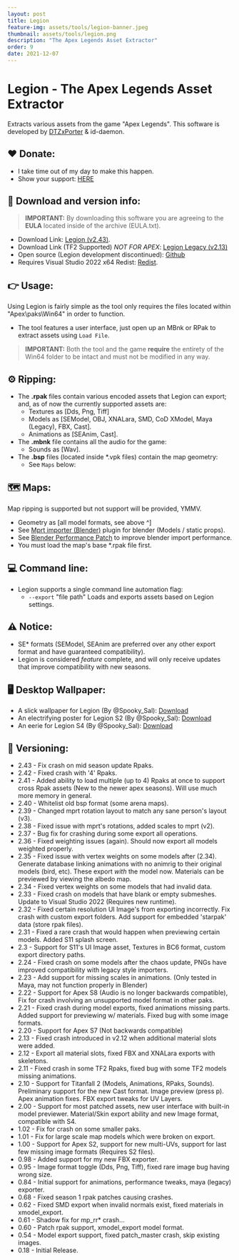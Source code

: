 ```yaml
---
layout: post
title: Legion
feature-img: assets/tools/legion-banner.jpeg
thumbnail: assets/tools/legion.png
description: "The Apex Legends Asset Extractor"
order: 9
date: 2021-12-07
---
```


# Legion - The Apex Legends Asset Extractor
Extracts various assets from the game "Apex Legends". This software is developed by [DTZxPorter](https://twitter.com/dtzxporter) & id-daemon.

## ❤️ Donate:
- I take time out of my day to make this happen.
- Show your support: [HERE](https://dtzxporter.com/donate)

## 💾 Download and version info:

> **IMPORTANT:** By downloading this software you are agreeing to the **EULA** located inside of the archive (EULA.txt).

- Download Link: [Legion (v2.43)](https://mega.nz/file/sMBzGYTR#j2TLjuXbHrWhN2J99ZwyhEkZkCKi6_GWt-M0QIWJbrA).
- Download Link (TF2 Supported) *NOT FOR APEX*: [Legion Legacy (v2.13)](https://mega.nz/file/4NJSyQyA#4B-XEiAOujpWsECRHsxHwT9PzL_OUY8X9Rf56JA2KYA)
- Open source (Legion development discontinued): [Github](https://github.com/dtzxporter/Legion)
- Requires Visual Studio 2022 x64 Redist: [Redist](https://aka.ms/vs/17/release/VC_redist.x64.exe).

## 👉 Usage:
Using Legion is fairly simple as the tool only requires the files located within "Apex\paks\Win64" in order to function.

- The tool features a user interface, just open up an MBnk or RPak to extract assets using `Load File`.

> **IMPORTANT:** Both the tool and the game **require** the entirety of the Win64 folder to be intact and must not be modified in any way.

## ⚙️ Ripping:
- The **.rpak** files contain various encoded assets that Legion can export; and, as of now the currently supported assets are:
  - Textures as [Dds, Png, Tiff]
  - Models as [SEModel, OBJ, XNALara, SMD, CoD XModel, Maya (Legacy), FBX, Cast].
  - Animations as [SEAnim, Cast].
- The **.mbnk** file contains all the audio for the game:
  - Sounds as [Wav].
- The **.bsp** files (located inside *.vpk files) contain the map geometry:
  - See `Maps` below:

## 🗺️ Maps:
Map ripping is supported but not support will be provided, YMMV.
  - Geometry as [all model formats, see above ^]
  - See [Mprt importer (Blender)](https://github.com/llennoco22/Apex-mprt-importer-for-Blender) plugin for blender (Models / static props).
  - See <a href="{{ '/wiki/apps/Blender-Perf-Patch.html' | relative_url }}">Blender Performance Patch</a> to improve blender import performance.
  - You must load the map's base *.rpak file first.

## 💻 Command line:
- Legion supports a single command line automation flag:
  - `--export` "file path" Loads and exports assets based on Legion settings.
  
## ⚠️ Notice:
- SE* formats (SEModel, SEAnim are preferred over any other export format and have guaranteed compatibility).
- Legion is considered *feature* complete, and will only receive updates that improve compatibility with new seasons.

## 🖥️ Desktop Wallpaper:
- A slick wallpaper for Legion (By @Spooky_Sal): [Download](https://mega.nz/#!1dh2yaBY!krhTFxou3eYwrl98XVnS40fvUS69wVMVm4pLd8Oo-GM)
- An electrifying poster for Legion S2 (By @Spooky_Sal): [Download](https://mega.nz/#!ABBGkKza!0L_YWs-T6TGMcEBnBvk9UqMaVhxvN5oUatIGAPN8KY8)
- An eerie for Legion S4 (By @Spooky_Sal): [Download](https://mega.nz/#!cQ5AAAIb!9p-6J-2Sdjm6TuBCc9VBY53SzoWpqco1eu0Is5lysWQ)

## 📌 Versioning:
- 2.43 - Fix crash on mid season update Rpaks.
- 2.42 - Fixed crash with '4' Rpaks.
- 2.41 - Added ability to load multiple (up to 4) Rpaks at once to support cross Rpak assets (New to the newer apex seasons). Will use much more memory in general.
- 2.40 - Whitelist old bsp format (some arena maps).
- 2.39 - Changed mprt rotation layout to match any sane person's layout (v3).
- 2.38 - Fixed issue with mprt's rotations, added scales to mprt (v2).
- 2.37 - Bug fix for crashing during some export all operations.
- 2.36 - Fixed weighting issues (again). Should now export all models weighted properly.
- 2.35 - Fixed issue with vertex weights on some models after (2.34). Generate database linking animations with no animrig to their original models (bird, etc). These export _with_ the model now. Materials can be previewed by viewing the albedo map.
- 2.34 - Fixed vertex weights on some models that had invalid data.
- 2.33 - Fixed crash on models that have blank or empty submeshes. Update to Visual Studio 2022 (Requires new runtime).
- 2.32 - Fixed certain resolution UI Image's from exporting incorrectly. Fix crash with custom export folders. Add support for embedded 'starpak' data (store rpak files).
- 2.31 - Fixed a rare crash that would happen when previewing certain models. Added S11 splash screen.
- 2.3 - Support for S11's UI Image asset, Textures in BC6 format, custom export directory paths.
- 2.24 - Fixed crash on some models after the chaos update, PNGs have improved compatibility with legacy style importers.
- 2.23 - Add support for missing scales in animations. (Only tested in Maya, may not function properly in Blender)
- 2.22 - Support for Apex S8 (Audio is no longer backwards compatible), Fix for crash involving an unsupported model format in other paks.
- 2.21 - Fixed crash during model exports, fixed animations missing parts. Added support for previewing w/ materials. Fixed bug with some image formats.
- 2.20 - Support for Apex S7 (Not backwards compatible)
- 2.13 - Fixed crash introduced in v2.12 when additional material slots were added.
- 2.12 - Export all material slots, fixed FBX and XNALara exports with skeletons.
- 2.11 - Fixed crash in some TF2 Rpaks, fixed bug with some TF2 models missing animations.
- 2.10 - Support for Titanfall 2 (Models, Animations, RPaks, Sounds). Preliminary support for the new Cast format. Image preview (press p). Apex animation fixes. FBX export tweaks for UV Layers.
- 2.00 - Support for most patched assets, new user interface with built-in model previewer. Material/Skin export ability and new Image format, compatible with S4.
- 1.02 - Fix for crash on some smaller paks.
- 1.01 - Fix for large scale map models which were broken on export.
- 1.00 - Support for Apex S2, support for new multi-UVs, support for last few missing image formats (Requires S2 files).
- 0.98 - Added support for my new FBX exporter.
- 0.95 - Image format toggle (Dds, Png, Tiff), fixed rare image bug having wrong size.
- 0.84 - Initial support for animations, performance tweaks, maya (legacy) exporter.
- 0.68 - Fixed season 1 rpak patches causing crashes.
- 0.62 - Fixed SMD export when invalid normals exist, fixed materials in xmodel_export.
- 0.61 - Shadow fix for mp_rr* crash...
- 0.60 - Patch rpak support, xmodel_export model format.
- 0.54 - Model export support, fixed patch_master crash, skip existing images.
- 0.18 - Initial Release.